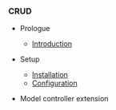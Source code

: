 ### CRUD

- Prologue
    - [Introduction](/docs/{{version}}/crud/introduction)
- Setup
    - [Installation](/docs/{{version}}/crud/installation)
    - [Configuration](/docs/{{version}}/crud/configuration)

- Model controller extension
